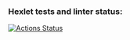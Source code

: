 ### Hexlet tests and linter status:
[![Actions Status](https://github.com/Matheria/frontend-project-lvl3/workflows/hexlet-check/badge.svg)](https://github.com/Matheria/frontend-project-lvl3/actions)